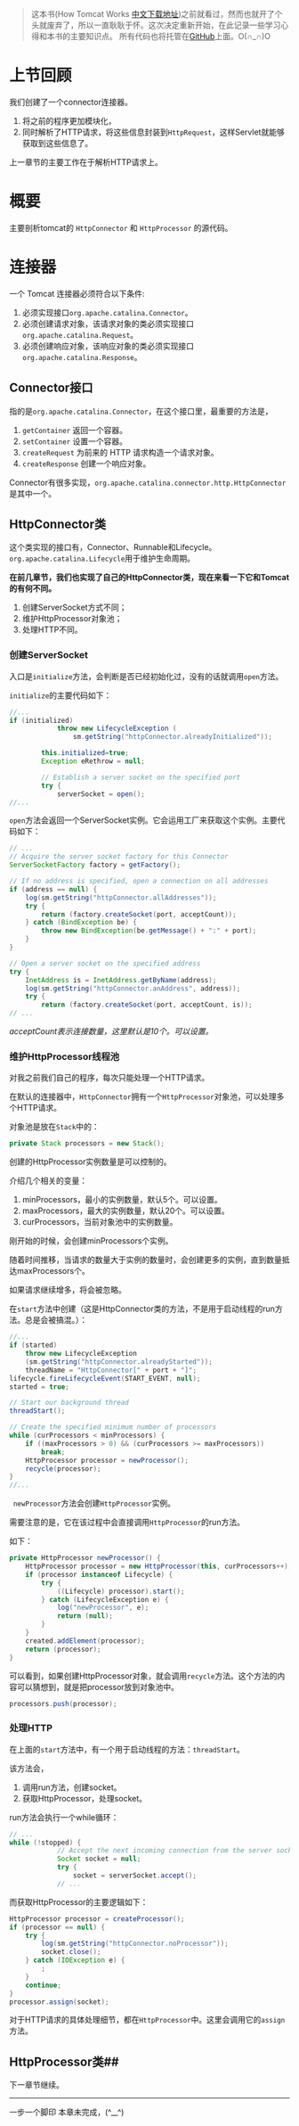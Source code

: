 >这本书(How Tomcat Works [中文下载地址](https://github.com/laiwenqiang/HowTomcatWorks/blob/master/doc/how%20tomcat%20works中文版.pdf))之前就看过，然而也就开了个头就废弃了，所以一直耿耿于怀。这次决定重新开始，在此记录一些学习心得和本书的主要知识点。
>所有代码也将托管在[GitHub](https://github.com/laiwenqiang/HowTomcatWorks)上面。O(∩_∩)O

# 上节回顾 #
我们创建了一个connector连接器。

1. 将之前的程序更加模块化，
2. 同时解析了HTTP请求，将这些信息封装到``` HttpRequest ```，这样Servlet就能够获取到这些信息了。

上一章节的主要工作在于解析HTTP请求上。


# 概要 #
主要剖析tomcat的 ``` HttpConnector ``` 和 ``` HttpProcessor ``` 的源代码。

# 连接器 #
一个 Tomcat 连接器必须符合以下条件:

1. 必须实现接口``` org.apache.catalina.Connector ```。
2. 必须创建请求对象，该请求对象的类必须实现接口``` org.apache.catalina.Request ```。
3. 必须创建响应对象，该响应对象的类必须实现接口 ``` org.apache.catalina.Response ```。

## Connector接口 ##
指的是``` org.apache.catalina.Connector ```，在这个接口里，最重要的方法是，
1. ``` getContainer ``` 返回一个容器。
2. ``` setContainer ``` 设置一个容器。
3. ``` createRequest ``` 为前来的 HTTP 请求构造一个请求对象。
4. ``` createResponse ``` 创建一个响应对象。

Connector有很多实现，``` org.apache.catalina.connector.http.HttpConnector ```是其中一个。

## HttpConnector类 #

这个类实现的接口有，Connector、Runnable和Lifecycle。
``` org.apache.catalina.Lifecycle ```用于维护生命周期。

**在前几章节，我们也实现了自己的HttpConnector类，现在来看一下它和Tomcat的有何不同。**

1. 创建ServerSocket方式不同；
2. 维护HttpProcessor对象池；
3. 处理HTTP不同。

### 创建ServerSocket ###

入口是```initialize```方法，会判断是否已经初始化过，没有的话就调用```open```方法。

```initialize```的主要代码如下：

```java
//...
if (initialized)
            throw new LifecycleException (
                sm.getString("httpConnector.alreadyInitialized"));

        this.initialized=true;
        Exception eRethrow = null;

        // Establish a server socket on the specified port
        try {
            serverSocket = open();
//...
```

```open```方法会返回一个ServerSocket实例。它会运用工厂来获取这个实例。主要代码如下：

```java
// ...
// Acquire the server socket factory for this Connector
ServerSocketFactory factory = getFactory();

// If no address is specified, open a connection on all addresses
if (address == null) {
  	log(sm.getString("httpConnector.allAddresses"));
  	try {
    	return (factory.createSocket(port, acceptCount));
  	} catch (BindException be) {
    	throw new BindException(be.getMessage() + ":" + port);
  	}
}

// Open a server socket on the specified address
try {
  	InetAddress is = InetAddress.getByName(address);
  	log(sm.getString("httpConnector.anAddress", address));
  	try {
    	return (factory.createSocket(port, acceptCount, is));
// ...      
```
*acceptCount表示连接数量，这里默认是10个。可以设置。*

### 维护HttpProcessor线程池 ###

对我之前我们自己的程序，每次只能处理一个HTTP请求。

在默认的连接器中，```HttpConnector```拥有一个```HttpProcessor```对象池，可以处理多个HTTP请求。

对象池是放在```Stack```中的：

```java
private Stack processors = new Stack();
```

创建的HttpProcessor实例数量是可以控制的。

介绍几个相关的变量：

1. minProcessors，最小的实例数量，默认5个。可以设置。
2. maxProcessors，最大的实例数量，默认20个。可以设置。
3. curProcessors，当前对象池中的实例数量。

刚开始的时候，会创建minProcessors个实例。

随着时间推移，当请求的数量大于实例的数量时，会创建更多的实例，直到数量抵达maxProcessors个。

如果请求继续增多，将会被忽略。

在```start```方法中创建（这是HttpConnector类的方法，不是用于启动线程的run方法。总是会被搞混。）：

```java
//...
if (started)
  	throw new LifecycleException
  	(sm.getString("httpConnector.alreadyStarted"));
	threadName = "HttpConnector[" + port + "]";
lifecycle.fireLifecycleEvent(START_EVENT, null);
started = true;

// Start our background thread
threadStart();

// Create the specified minimum number of processors
while (curProcessors < minProcessors) {
  	if ((maxProcessors > 0) && (curProcessors >= maxProcessors))
    	break;
  	HttpProcessor processor = newProcessor();
  	recycle(processor);
}
//...
```
```  newProcessor ```方法会创建```HttpProcessor```实例。

需要注意的是，它在该过程中会直接调用```HttpProcessor```的run方法。

如下：

``` java
private HttpProcessor newProcessor() {
    HttpProcessor processor = new HttpProcessor(this, curProcessors++);
    if (processor instanceof Lifecycle) {
        try {
            ((Lifecycle) processor).start();
        } catch (LifecycleException e) {
            log("newProcessor", e);
            return (null);
        }
    }
    created.addElement(processor);
    return (processor);
}
```

可以看到，如果创建HttpProcessor对象，就会调用```recycle```方法。这个方法的内容可以猜想到，就是把processor放到对象池中。

``` java
processors.push(processor);
```

### 处理HTTP ###

在上面的```start```方法中，有一个用于启动线程的方法：```threadStart```。

该方法会，

1. 调用run方法，创建socket。
2. 获取HttpProcessor，处理socket。

run方法会执行一个while循环：

``` java
// ...
while (!stopped) {
            // Accept the next incoming connection from the server socket
            Socket socket = null;
            try {
                socket = serverSocket.accept();
            // ...
```

而获取HttpProcessor的主要逻辑如下：

``` java
HttpProcessor processor = createProcessor();
if (processor == null) {
    try {
        log(sm.getString("httpConnector.noProcessor"));
        socket.close();
    } catch (IOException e) {
        ;
    }
    continue;
}
processor.assign(socket);
```

对于HTTP请求的具体处理细节，都在```HttpProcessor```中。这里会调用它的```assign```方法。

## HttpProcessor类##

下一章节继续。



---
一步一个脚印
本章未完成，(^__^)